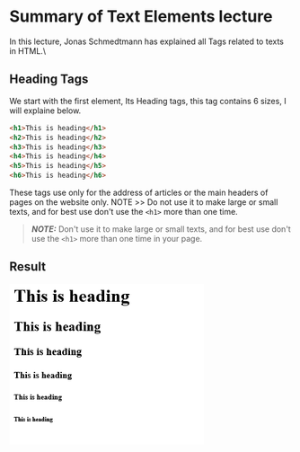 # Summary of Text Elements lecture

In this lecture, Jonas Schmedtmann has explained all Tags related to texts in HTML.\

## Heading Tags

We start with the first element, Its Heading tags, this tag contains 6 sizes, I will explaine below.

```html
<h1>This is heading</h1>
<h2>This is heading</h2>
<h3>This is heading</h3>
<h4>This is heading</h4>
<h5>This is heading</h5>
<h6>This is heading</h6>
```

These tags use only for the address of articles or the main headers of pages on the website only.
NOTE >> Do not use it to make large or small texts, and for best use don't use the `<h1>` more than one time.

> **_NOTE:_** Don't use it to make large or small texts, and for best use don't use the `<h1>` more than one time in your page.

## Result

![this is all tgs for headign](image.png)
